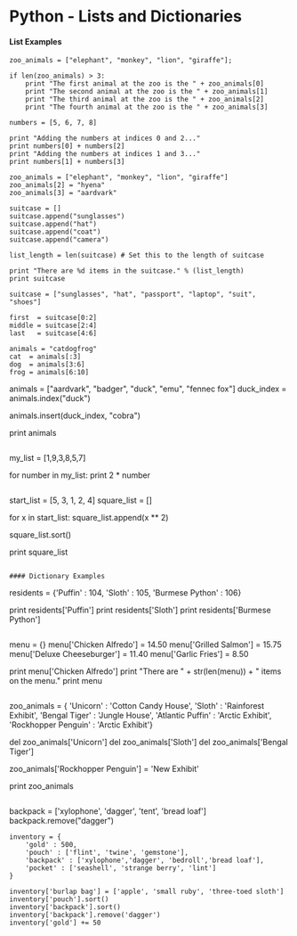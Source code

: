 # Python - Lists and Dictionaries

#### List Examples
```
zoo_animals = ["elephant", "monkey", "lion", "giraffe"];

if len(zoo_animals) > 3:
	print "The first animal at the zoo is the " + zoo_animals[0]
	print "The second animal at the zoo is the " + zoo_animals[1]
	print "The third animal at the zoo is the " + zoo_animals[2]
	print "The fourth animal at the zoo is the " + zoo_animals[3]
```

```
numbers = [5, 6, 7, 8]

print "Adding the numbers at indices 0 and 2..."
print numbers[0] + numbers[2]
print "Adding the numbers at indices 1 and 3..."
print numbers[1] + numbers[3]
```

```
zoo_animals = ["elephant", "monkey", "lion", "giraffe"]
zoo_animals[2] = "hyena"
zoo_animals[3] = "aardvark"
```

```
suitcase = [] 
suitcase.append("sunglasses")
suitcase.append("hat")
suitcase.append("coat")
suitcase.append("camera")

list_length = len(suitcase) # Set this to the length of suitcase

print "There are %d items in the suitcase." % (list_length)
print suitcase
```

```
suitcase = ["sunglasses", "hat", "passport", "laptop", "suit", "shoes"]

first  = suitcase[0:2]  
middle = suitcase[2:4]  
last   = suitcase[4:6]  
```

```
animals = "catdogfrog"
cat  = animals[:3]   
dog  = animals[3:6]  
frog = animals[6:10] 

```
animals = ["aardvark", "badger", "duck", "emu", "fennec fox"]
duck_index =  animals.index("duck")  

animals.insert(duck_index, "cobra")

print animals 
```

```
my_list = [1,9,3,8,5,7]

for number in my_list:
    print 2 * number
```

```
start_list = [5, 3, 1, 2, 4]
square_list = []

for x in start_list:
    square_list.append(x ** 2)
    
square_list.sort()

print square_list
```

#### Dictionary Examples

```
residents = {'Puffin' : 104, 'Sloth' : 105, 'Burmese Python' : 106}

print residents['Puffin']
print residents['Sloth']
print residents['Burmese Python']
```

```
menu = {} 
menu['Chicken Alfredo'] = 14.50
menu['Grilled Salmon'] = 15.75
menu['Deluxe Cheeseburger'] = 11.40
menu['Garlic Fries'] = 8.50

print menu['Chicken Alfredo']
print "There are " + str(len(menu)) + " items on the menu."
print menu
```

```
zoo_animals = { 
  'Unicorn' : 'Cotton Candy House',
  'Sloth' : 'Rainforest Exhibit',
  'Bengal Tiger' : 'Jungle House',
  'Atlantic Puffin' : 'Arctic Exhibit',
  'Rockhopper Penguin' : 'Arctic Exhibit'}

del zoo_animals['Unicorn']
del zoo_animals['Sloth']
del zoo_animals['Bengal Tiger']

zoo_animals['Rockhopper Penguin'] = 'New Exhibit'

print zoo_animals
```

```
backpack = ['xylophone', 'dagger', 'tent', 'bread loaf']
backpack.remove("dagger")

```
inventory = {
    'gold' : 500,
    'pouch' : ['flint', 'twine', 'gemstone'],
    'backpack' : ['xylophone','dagger', 'bedroll','bread loaf'],
    'pocket' : ['seashell', 'strange berry', 'lint']
}

inventory['burlap bag'] = ['apple', 'small ruby', 'three-toed sloth']
inventory['pouch'].sort() 
inventory['backpack'].sort()
inventory['backpack'].remove('dagger')
inventory['gold'] += 50
```